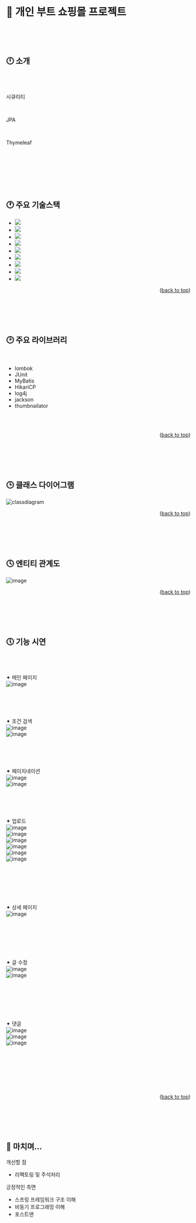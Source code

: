🛫 개인 부트 쇼핑몰 프로젝트
==
<br/>



<br/>
<br/>

<!-- ABOUT THE PROJECT -->
## :clock12: 소개
<br/>
<br/>



시큐리티

<br/>

JPA

<br/>

Thymeleaf

<br/>
<br/>
<br/>
<br/>







<br/>
<br/>

<!-- 기술스택 -->
## :clock1: 주요 기술스택





* <img src="https://img.shields.io/badge/Java-FF0000?style=for-the-badge&logo=Java&logoColor=white">
* <img src="https://img.shields.io/badge/javascript-F7DF1E?style=for-the-badge&logo=javascript&logoColor=white">
* <img src="https://img.shields.io/badge/jsp-FA6423?style=for-the-badge&logo=jsp&logoColor=white">
* <img src="https://img.shields.io/badge/spring-6DB33F?style=for-the-badge&logo=spring&logoColor=white">
* <img src="https://img.shields.io/badge/oracle-F80000?style=for-the-badge&logo=oracle&logoColor=white">
* <img src="https://img.shields.io/badge/openjdk-000000?style=for-the-badge&logo=openjdk&logoColor=white">
* <img src="https://img.shields.io/badge/apachetomcat-F8DC75?style=for-the-badge&logo=apachetomcat&logoColor=white">
* <img src="https://img.shields.io/badge/gitkraken-179287?style=for-the-badge&logo=gitkraken&logoColor=white">
* <img src="https://img.shields.io/badge/postman-FF6C37?style=for-the-badge&logo=postman&logoColor=white">


<p align="right">(<a href="#readme-top">back to top</a>)</p>

<br/>
<br/>
<br/>
<br/>



## :clock2: 주요 라이브러리
<br/>

* lombok
* JUnit
* MyBatis
* HikariCP
* log4j
* jackson 
* thumbnailator 

<br/>
<br/>




<p align="right">(<a href="#readme-top">back to top</a>)</p>

<br/>
<br/>
<br/>
<br/>


## :clock3: 클래스 다이어그램

![classdiagram](https://github.com/kty1210/NewSpringProject/assets/154123644/289a844b-cee0-4510-95e5-2d72ac3a6016)


<p align="right">(<a href="#readme-top">back to top</a>)</p>

<br/>
<br/>
<br/>
<br/>

## :clock4: 엔티티 관계도

![image](https://github.com/kty1210/NewSpringProject/assets/154123644/dcdfbc1f-8902-4397-9278-f980cf541ee3)

<p align="right">(<a href="#readme-top">back to top</a>)</p>

<br/>
<br/>
<br/>
<br/>

## :clock5: 기능 시연

<br/>

<br/> ✦ 메인 페이지 <br/>
![image](https://github.com/kty1210/NewSpringProject/assets/154123644/555bfe78-70db-450d-a337-b434e5f659d4)
<br/>
<br/>
<br/>
<br/>

<br/> ✦ 조건 검색 <br/>
![image](https://github.com/kty1210/NewSpringProject/assets/154123644/2de14546-d412-427e-9f15-5112734bc35e)<br/>
![image](https://github.com/kty1210/NewSpringProject/assets/154123644/5683834f-0944-4226-b3ca-b74099ec313d)
<br/>
<br/>
<br/>
<br/>

<br/> ✦ 페이지네이션 <br/>
![image](https://github.com/kty1210/NewSpringProject/assets/154123644/91ee41d3-8620-44c2-93d7-c0d49e86fa4b)<br/>
![image](https://github.com/kty1210/NewSpringProject/assets/154123644/e78f3a50-f6b8-4791-a8aa-958d29c4a05d)
<br/>
<br/>
<br/>
<br/>
 

<br/> ✦ 업로드 <br/>
![image](https://github.com/kty1210/NewSpringProject/assets/154123644/b2d2efc2-b565-4f68-98f0-50e5388ece11)<br/>
![image](https://github.com/kty1210/NewSpringProject/assets/154123644/94f10ed7-fa66-431e-b935-3c2c8597d142)<br/>
![image](https://github.com/kty1210/NewSpringProject/assets/154123644/6ed4f73c-83dd-4b4b-89d2-4893cc299a78)<br/>
![image](https://github.com/kty1210/NewSpringProject/assets/154123644/5543b6e6-1c26-48df-8a0c-856f0c493e57)<br/>
![image](https://github.com/kty1210/NewSpringProject/assets/154123644/fa806ff8-e4b7-43e3-9218-c22d4bc2a879)<br/>
![image](https://github.com/kty1210/NewSpringProject/assets/154123644/ed6f7094-8546-4b93-89f9-508ea3fee912)

<br/>
<br/>
<br/>
<br/>



<br/> ✦ 상세 페이지 <br/>
![image](https://github.com/kty1210/NewSpringProject/assets/154123644/6fe180e4-d119-44e9-8242-9076f41ced7b)


<br/>
<br/>
<br/>
<br/>

<br/> ✦ 글 수정 <br/>
![image](https://github.com/kty1210/NewSpringProject/assets/154123644/05687d30-c25d-4c63-a397-5cb3bb114bf9)<br/>
![image](https://github.com/kty1210/NewSpringProject/assets/154123644/095d3054-a855-4826-bd1c-217b8a5d4f12)

<br/>
<br/>
<br/>
<br/>


<br/> ✦ 댓글 <br/>
![image](https://github.com/kty1210/NewSpringProject/assets/154123644/3abce417-926d-4597-b42e-327f486fed76)<br/>
![image](https://github.com/kty1210/NewSpringProject/assets/154123644/d50de52e-c82d-40fb-8ac5-14cc5110ec47)<br/>
![image](https://github.com/kty1210/NewSpringProject/assets/154123644/f4b8b966-a1a5-41fd-ac24-38bb42752498)

<br/>
<br/>
<br/>
<br/>




<br/>
<br/>


<p align="right">(<a href="#readme-top">back to top</a>)</p>

<br/>
<br/>
<br/>
<br/>







## 🛬 마치며...

개선할 점

* 리팩토링 및 주석처리


긍정적인 측면

* 스프링 프레임워크 구조 이해
* 비동기 프로그래밍 이해
* 포스트맨
